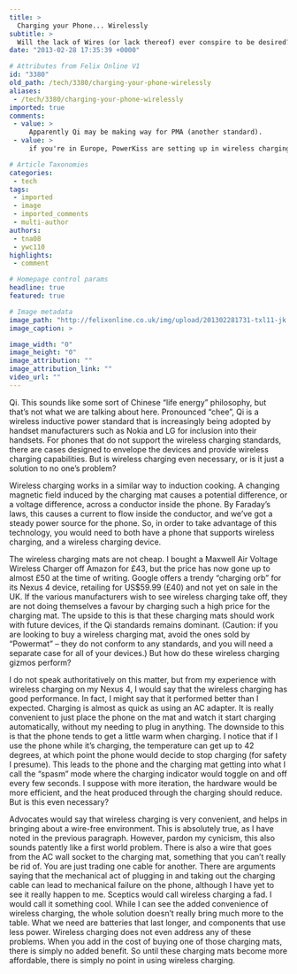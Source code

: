 ```yaml
---
title: >
  Charging your Phone... Wirelessly
subtitle: >
  Will the lack of Wires (or lack thereof) ever conspire to be desired?
date: "2013-02-28 17:35:39 +0000"

# Attributes from Felix Online V1
id: "3380"
old_path: /tech/3380/charging-your-phone-wirelessly
aliases:
 - /tech/3380/charging-your-phone-wirelessly
imported: true
comments:
 - value: >
     Apparently Qi may be making way for PMA (another standard).
 - value: >
     if you're in Europe, PowerKiss are setting up in wireless charging tables McDonalds (they already have some in the UK, in Harrods and Paddington station). <br> <br>http://www.engadget.com/2013/03/18/powerkiss-power-matters-alliance/,lol,September 16, 2012 at 7:31 ambest buy has a really nice hp detskop at a great price, it says its refurbishedshould i take advantage of the great deal or stay away from refurbished computers??here is the pc .. HP Refurbished Pavilion DesktopProduct FeaturesFrom our expanded online assortment; not available in all Best Buy stores 2nd Gen Intelae Core™ i5-2400 processor Features a 6MB cache and 3.1GHz processor speed with Turbo Boost up to 3.4GHz. Intelae Core™ i5 processor Features smart 4-way processing performance with a speed boost. Intelae Turbo Boost Technology Automatically speeds up your processor when your PC needs extra performance. 8GB DDR3 SDRAM For multitasking power. Multiformat DVDb1RW/CD-RW dri

# Article Taxonomies
categories:
 - tech
tags:
 - imported
 - image
 - imported_comments
 - multi-author
authors:
 - tna08
 - ywc110
highlights:
 - comment

# Homepage control params
headline: true
featured: true

# Image metadata
image_path: "http://felixonline.co.uk/img/upload/201302281731-txl11-jk.jpg"
image_caption: >

image_width: "0"
image_height: "0"
image_attribution: ""
image_attribution_link: ""
video_url: ""
---
```


Qi. This sounds like some sort of Chinese “life energy” philosophy, but that’s not what we are talking about here. Pronounced “chee”, Qi is a wireless inductive power standard that is increasingly being adopted by handset manufacturers such as Nokia and LG for inclusion into their handsets. For phones that do not support the wireless charging standards, there are cases designed to envelope the devices and provide wireless charging capabilities. But is wireless charging even necessary, or is it just a solution to no one’s problem?

Wireless charging works in a similar way to induction cooking. A changing magnetic field induced by the charging mat causes a potential difference, or a voltage difference, across a conductor inside the phone. By Faraday’s laws, this causes a current to flow inside the conductor, and we’ve got a steady power source for the phone. So, in order to take advantage of this technology, you would need to both have a phone that supports wireless charging, and a wireless charging device.

The wireless charging mats are not cheap. I bought a Maxwell Air Voltage Wireless Charger off Amazon for £43, but the price has now gone up to almost £50 at the time of writing. Google offers a trendy “charging orb” for its Nexus 4 device, retailing for US$59.99 (£40) and not yet on sale in the UK. If the various manufacturers wish to see wireless charging take off, they are not doing themselves a favour by charging such a high price for the charging mat. The upside to this is that these charging mats should work with future devices, if the Qi standards remains dominant. (Caution: if you are looking to buy a wireless charging mat, avoid the ones sold by “Powermat” – they do not conform to any standards, and you will need a separate case for all of your devices.) But how do these wireless charging gizmos perform?

I do not speak authoritatively on this matter, but from my experience with wireless charging on my Nexus 4, I would say that the wireless charging has good performance. In fact, I might say that it performed better than I expected. Charging is almost as quick as using an AC adapter. It is really convenient to just place the phone on the mat and watch it start charging automatically, without my needing to plug in anything. The downside to this is that the phone tends to get a little warm when charging. I notice that if I use the phone while it’s charging, the temperature can get up to 42 degrees, at which point the phone would decide to stop charging (for safety I presume). This leads to the phone and the charging mat getting into what I call the “spasm” mode where the charging indicator would toggle on and off every few seconds. I suppose with more iteration, the hardware would be more efficient, and the heat produced through the charging should reduce. But is this even necessary?

Advocates would say that wireless charging is very convenient, and helps in bringing about a wire-free environment. This is absolutely true, as I have noted in the previous paragraph. However, pardon my cynicism, this also sounds patently like a first world problem. There is also a wire that goes from the AC wall socket to the charging mat, something that you can’t really be rid of. You are just trading one cable for another. There are arguments saying that the mechanical act of plugging in and taking out the charging cable can lead to mechanical failure on the phone, although I have yet to see it really happen to me.
 Sceptics would call wireless charging a fad. I would call it something cool. While I can see the added convenience of wireless charging, the whole solution doesn’t really bring much more to the table. What we need are batteries that last longer, and components that use less power. Wireless charging does not even address any of these problems. When you add in the cost of buying one of those charging mats, there is simply no added benefit. So until these charging mats become more affordable, there is simply no point in using wireless charging.
